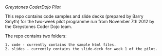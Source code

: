 *Greystones CoderDojo Pilot*

This repo contains code samples and slide decks (prepared by Barry Smyth) for the two-week
pilot programme run from November 7th 2012 by the Greystones Coder Dojo team.

The repo contains two folders:

    1. code - currently contains the sample html files.
    2. slides - currently contains the slide-deck for week 1 of the pilot.
    
    
